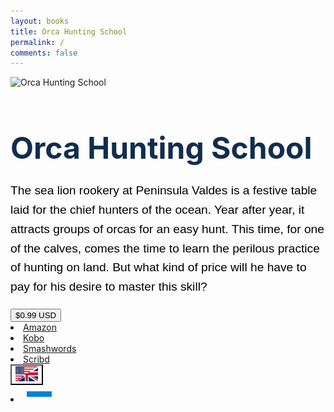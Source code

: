 ```yaml
---
layout: books
title: Orca Hunting School
permalink: /
comments: false
---
```

	
<div class="container-fluid">
    <div id="english-div" style="display: block;">
        <div class="row d-flex justify-content-center text-black" style="align-items: center; height: 61vh;">
            <div class="col-xl-2 col-lg-2 col-12 col-sm-6 book-1">
                <img src="{{ site.baseurl }}/assets/images/orcacover.png" alt="Orca Hunting School" style="max-height:580px;"/>
            </div> 
            <div class="col-xl-4 col-lg-4 col-12 col-sm-6 book-2">
                <h1 class="text-left d-none d-sm-block" style="font-size: 3rem;
                    font-weight: bold;
                    color: #112d4e;
                    margin-bottom: 1.5rem;">Orca Hunting School</h1>
                <p style="font-family: 'Kanit', sans-serif;
                    font-size: 1.2rem;
                    line-height: 1.6;
                    color: #000000;">
                    The sea lion rookery at Peninsula Valdes is a festive table laid for the chief hunters of the ocean. Year after year, it attracts groups of orcas for an easy hunt. This time, for one of the calves, comes the time to learn the perilous practice of hunting on land. But what kind of price will he have to pay for his desire to master this skill?
                </p>
                <div class="btn-group dropright">
                    <button class="btn btn-lg btn-success dropdown-toggle" type="button" data-toggle="dropdown" aria-haspopup="true" aria-expanded="false">$0.99 USD</button>			
                    <div class="dropdown-menu text-dark">
                        <li class="dropdown-item">
                            <a href="https://www.amazon.com/dp/B01MDU6A44/" rel="nofollow" target="_blank">Amazon</a>
                        </li>
                        <li class="dropdown-item">
                            <a href="https://www.kobo.com/ww/en/ebook/orca-hunting-school" rel="nofollow" target="_blank">Kobo</a>
                        </li>
                        <li class="dropdown-item">
                            <a href="https://www.smashwords.com/books/view/678230" rel="nofollow" target="_blank">Smashwords</a>
                        </li>
                        <li class="dropdown-item">
                            <a href="https://www.scribd.com/book/330029998/Orca-Hunting-School" rel="nofollow" target="_blank">Scribd</a>
                        </li>
                    </div>
                </div>
                <div class="btn-group dropdown">
                    <button class="btn btn-lg dropdown-toggle" style="background-color: transparent;" type="button" id="languageDropdown" data-toggle="dropdown" aria-haspopup="true" aria-expanded="false">
                        <img src="/assets/ui/English.svg" height="24px" width="36px" alt="English">
                    </button>
                    <div class="dropdown-menu languageDropdown-menu text-dark">
                        <li class="languageDropdown-item">
                            <button class="btn btn-lg" style="background-color: transparent; border: 1px;" onclick="togglePanel()">
                                <img src="/assets/ui/Russian.svg" height="auto" width="40px" alt="Russian">
                            </button>
                        </li>
                    </div>
                </div>
            </div>
        </div>
    </div>

<div id="russian-div" style="display: none;">
			<div class="row d-flex justify-content-center text-black" style="align-items: center; height: 61vh;">
			<div class="col-xl-2 col-lg-2 col-12 col-sm-6 book-1">
					<img src="{{ site.baseurl }}/assets/images/koscover.jpg" alt="Косатка. Школа охоты" style="max-height:580px;"/>
				</div> 
				<div class="col-xl-5 col-lg-5 col-12 col-sm-6 book-2">
					<h1 class="text-left d-none d-sm-block" style="font-size: 3rem;
		      font-weight: bold;
		      color: #112d4e;
		      margin-bottom: 1.5rem;">Косатка. Школа охоты</h1>
					<p style="font-family: 'Kanit', sans-serif; font-size: 1.2rem;
		      line-height: 1.6; color:#000000;">
		Лежбище морских львов на полуострове Вальдес — словно накрытый праздничный стол для главных охотников океана. Из года в год к нему сплываются группы косаток в погоне за лёгкой добычей. На сей раз и для одного из детёнышей наступает время научиться опасному искусству охоты на суше. Но какую цену ему придётся заплатить за это мастерство?
					</p>
	<div class="btn-group dropright">
	<button class="btn btn-lg btn-success dropdown-toggle" type="button" data-toggle="dropdown" aria-haspopup="true" aria-expanded="false">160₽ / 1.6€</button>			
		  <div class="dropdown-menu text-dark">
			  <li class="dropdown-item">
			  <a href="https://ridero.ru/books/kosatka_shkola_okhoty/" rel="nofollow" target="_blank">Ridero</a>
			  </li>
     			  <li class="dropdown-item">
			  <a href="https://www.litres.ru/book/orson-de-vitt/kosatka-shkola-ohoty-21161411" rel="nofollow" target="_blank">Litres</a>
			  </li>
          		  <li class="dropdown-item">
			  <a href="https://www.ozon.ru/product/149469381/?oos_search=false" rel="nofollow" target="_blank">Ozon</a>
			  </li>
		</div></div><div class="btn-group dropdown">
					 <button class="btn btn-lg dropdown-toggle" style="background-color: transparent;" type="button" id="languageDropdown" data-toggle="dropdown" aria-haspopup="true" aria-expanded="false"><img src="/assets/ui/Russian.svg" height="auto" width="40px" alt="Russian"></button>
					  <div class="dropdown-menu languageDropdown-menu text-dark">
						  <li class="languageDropdown-item">
							  <button class="btn btn-lg" style="background-color: transparent; border: 1px;" onclick="togglePanel()"><img src="/assets/ui/English.svg" height="auto" width="40px" alt="English"></button>
                        </li>
                    </div>
                </div>
            </div>
        </div>
    </div>
</div>
